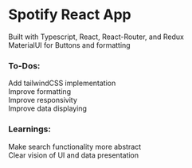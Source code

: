 # Spotify React App
Built with Typescript, React, React-Router, and Redux\
MaterialUI for Buttons and formatting


### To-Dos:
Add tailwindCSS implementation\
Improve formatting\
Improve responsivity\
Improve data displaying



### Learnings:
Make search functionality more abstract\
Clear vision of UI and data presentation
